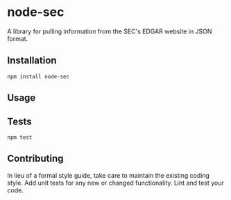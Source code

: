 node-sec
=========

A library for pulling information from the SEC's EDGAR website in JSON format.

## Installation

  `npm install node-sec`

## Usage




## Tests

  `npm test`

## Contributing

In lieu of a formal style guide, take care to maintain the existing coding style. Add unit tests for any new or changed functionality. Lint and test your code.